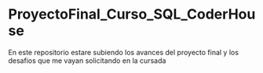 # ProyectoFinal_Curso_SQL_CoderHouse
En este repositorio estare subiendo los avances del proyecto final y los desafios que me vayan solicitando en la cursada
